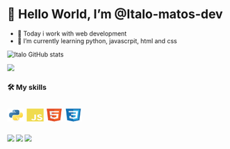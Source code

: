 # 👋 Hello World, I’m @Italo-matos-dev
- 🔭 Today i work with web development
- 🌱 I’m currently learning python, javascrpit, html and css
  
 ![Italo GitHub stats](https://github-readme-stats.vercel.app/api?username=Italo-matos-dev&show_icons=true&theme=cobalt)

 <img height="180em" src="https://github-readme-stats.vercel.app/api/top-langs/?username=Italo-matos-dev&layout=compact&langs_count=7&theme=cobalt"/>

  ### 🛠️ My skills
  
  <div style="display: inline_block"><br>
  <img align="center" alt="italo-Python" height="30" width="40" src="https://raw.githubusercontent.com/devicons/devicon/master/icons/python/python-original.svg">
  <img align="center" alt="italo-Js" height="30" width="40" src="https://raw.githubusercontent.com/devicons/devicon/master/icons/javascript/javascript-plain.svg">
  <img align="center" alt="italo-HTML" height="30" width="40" src="https://raw.githubusercontent.com/devicons/devicon/master/icons/html5/html5-original.svg">
  <img align="center" alt="italo-CSS" height="30" width="40" src="https://raw.githubusercontent.com/devicons/devicon/master/icons/css3/css3-original.svg">
</div>
  
 ##
  
  <div> 
  
  <a href="https://t.me/Italo_Matoss" target="_blank"><img src="https://img.shields.io/badge/Telegram-2CA5E0?style=for-the-badge&logo=telegram&logoColor=white"></a> 
  <a href ="mailto:italo.matos.dev@gmail.com?subject=I%20want%20to%20do%20a%20project%20with%20you&body=Enter%20the%20reason%20for%20your%20contact%20here%20..."><img src="https://img.shields.io/badge/Gmail-D14836?style=for-the-badge&logo=gmail&logoColor=white"></a>
  <a href="https://www.linkedin.com/in/italo-matos-dev/" target="_blank"><img src="https://img.shields.io/badge/-LinkedIn-%230077B5?style=for-the-badge&logo=linkedin&logoColor=white" target="_blank"></a> 
  
  </div>
